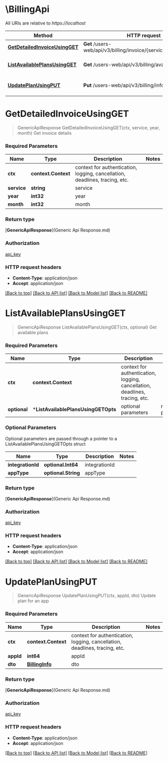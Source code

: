 # \BillingApi

All URIs are relative to *https://localhost*

Method | HTTP request | Description
------------- | ------------- | -------------
[**GetDetailedInvoiceUsingGET**](BillingApi.md#GetDetailedInvoiceUsingGET) | **Get** /users-web/api/v3/billing/invoice/{service}/{year}/{month} | Get invoice details
[**ListAvailablePlansUsingGET**](BillingApi.md#ListAvailablePlansUsingGET) | **Get** /users-web/api/v3/billing/availablePlans | Get available plans
[**UpdatePlanUsingPUT**](BillingApi.md#UpdatePlanUsingPUT) | **Put** /users-web/api/v3/billing/info/{appId} | Update plan for an app


# **GetDetailedInvoiceUsingGET**
> GenericApiResponse GetDetailedInvoiceUsingGET(ctx, service, year, month)
Get invoice details

### Required Parameters

Name | Type | Description  | Notes
------------- | ------------- | ------------- | -------------
 **ctx** | **context.Context** | context for authentication, logging, cancellation, deadlines, tracing, etc.
  **service** | **string**| service | 
  **year** | **int32**| year | 
  **month** | **int32**| month | 

### Return type

[**GenericApiResponse**](Generic Api Response.md)

### Authorization

[api_key](../README.md#api_key)

### HTTP request headers

 - **Content-Type**: application/json
 - **Accept**: application/json

[[Back to top]](#) [[Back to API list]](../README.md#documentation-for-api-endpoints) [[Back to Model list]](../README.md#documentation-for-models) [[Back to README]](../README.md)

# **ListAvailablePlansUsingGET**
> GenericApiResponse ListAvailablePlansUsingGET(ctx, optional)
Get available plans

### Required Parameters

Name | Type | Description  | Notes
------------- | ------------- | ------------- | -------------
 **ctx** | **context.Context** | context for authentication, logging, cancellation, deadlines, tracing, etc.
 **optional** | ***ListAvailablePlansUsingGETOpts** | optional parameters | nil if no parameters

### Optional Parameters
Optional parameters are passed through a pointer to a ListAvailablePlansUsingGETOpts struct

Name | Type | Description  | Notes
------------- | ------------- | ------------- | -------------
 **integrationId** | **optional.Int64**| integrationId | 
 **appType** | **optional.String**| appType | 

### Return type

[**GenericApiResponse**](Generic Api Response.md)

### Authorization

[api_key](../README.md#api_key)

### HTTP request headers

 - **Content-Type**: application/json
 - **Accept**: application/json

[[Back to top]](#) [[Back to API list]](../README.md#documentation-for-api-endpoints) [[Back to Model list]](../README.md#documentation-for-models) [[Back to README]](../README.md)

# **UpdatePlanUsingPUT**
> GenericApiResponse UpdatePlanUsingPUT(ctx, appId, dto)
Update plan for an app

### Required Parameters

Name | Type | Description  | Notes
------------- | ------------- | ------------- | -------------
 **ctx** | **context.Context** | context for authentication, logging, cancellation, deadlines, tracing, etc.
  **appId** | **int64**| appId | 
  **dto** | [**BillingInfo**](BillingInfo.md)| dto | 

### Return type

[**GenericApiResponse**](Generic Api Response.md)

### Authorization

[api_key](../README.md#api_key)

### HTTP request headers

 - **Content-Type**: application/json
 - **Accept**: application/json

[[Back to top]](#) [[Back to API list]](../README.md#documentation-for-api-endpoints) [[Back to Model list]](../README.md#documentation-for-models) [[Back to README]](../README.md)

